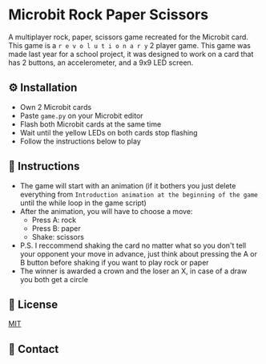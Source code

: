 # Microbit Rock Paper Scissors

A multiplayer rock, paper, scissors game recreated for the Microbit card. This game is a `r e v o l u t i o n a r y` 2 player game. This game was made last year for a school project, it was designed to work on a card that has 2 buttons, an accelerometer, and a 9x9 LED screen.

## ⚙️ Installation

* Own 2 Microbit cards
* Paste `game.py` on your Microbit editor
* Flash both Microbit cards at the same time
* Wait until the yellow LEDs on both cards stop flashing
* Follow the instructions below to play

## 📃 Instructions

* The game will start with an animation (if it bothers you just delete everything from `Introduction animation at the beginning of the game` until the while loop in the game script)
* After the animation, you will have to choose a move:
    - Press A: rock
    - Press B: paper
    - Shake: scissors
* P.S. I reccommend shaking the card no matter what so you don't tell your opponent your move in advance, just think about pressing the A or B button before shaking if you want to play rock or paper
* The winner is awarded a crown and the loser an X, in case of a draw you both get a circle

## 🔑 License

[MIT](https://choosealicense.com/licenses/mit/)

## 🔗 Contact

[github-url]: https://github.com/noxtgm
[discord-url]: https://discord.gg/ZtTE4E8E4Y
